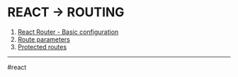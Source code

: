 # REACT -> ROUTING
1. [React Router - Basic configuration](react_router_basico.md)
2. [Route parameters](parametros_rutas.md)
3. [Protected routes](rutas_protegidas.md)
- - - 
#react 